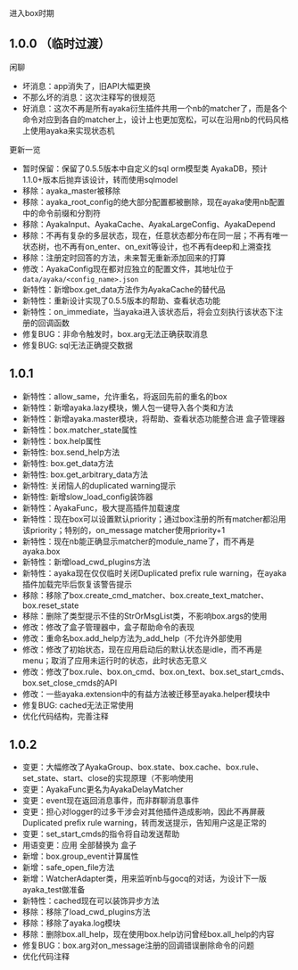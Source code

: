 进入box时期

## 1.0.0 （临时过渡）

闲聊

- 坏消息：app消失了，旧API大幅更换
- 不那么坏的消息：这次注释写的很规范
- 好消息：这次不再是所有ayaka衍生插件共用一个nb的matcher了，而是各个命令对应到各自的matcher上，设计上也更加宽松，可以在沿用nb的代码风格上使用ayaka来实现状态机

更新一览

- 暂时保留：保留了0.5.5版本中自定义的sql orm模型类 AyakaDB，预计1.1.0+版本后抛弃该设计，转而使用sqlmodel
- 移除：ayaka_master被移除
- 移除：ayaka_root_config的绝大部分配置都被删除，现在ayaka使用nb配置中的命令前缀和分割符
- 移除：AyakaInput、AyakaCache、AyakaLargeConfig、AyakaDepend
- 移除：不再有复杂的多层状态，现在，任意状态都分布在同一层；不再有唯一状态树，也不再有on_enter、on_exit等设计，也不再有deep和上溯查找
- 移除：注册定时回答的方法，未来暂无重新添加回来的打算
- 修改：AyakaConfig现在都对应独立的配置文件，其地址位于`data/ayaka/<config_name>.json`
- 新特性：新增box.get_data方法作为AyakaCache的替代品
- 新特性：重新设计实现了0.5.5版本的帮助、查看状态功能
- 新特性：on_immediate，当ayaka进入该状态后，将会立刻执行该状态下注册的回调函数
- 修复BUG：非命令触发时，box.arg无法正确获取消息
- 修复BUG: sql无法正确提交数据

## 1.0.1

- 新特性：allow_same，允许重名，将返回先前的重名的box
- 新特性：新增ayaka.lazy模块，懒人包一键导入各个类和方法
- 新特性：新增ayaka.master模块，将帮助、查看状态功能整合进 盒子管理器
- 新特性：box.matcher_state属性
- 新特性：box.help属性
- 新特性: box.send_help方法
- 新特性: box.get_data方法
- 新特性: box.get_arbitrary_data方法
- 新特性: 关闭恼人的duplicated warning提示
- 新特性: 新增slow_load_config装饰器
- 新特性：AyakaFunc，极大提高插件加载速度
- 新特性：现在box可以设置默认priority；通过box注册的所有matcher都沿用该priority；特别的，on_message matcher使用priority+1
- 新特性：现在nb能正确显示matcher的module_name了，而不再是ayaka.box
- 新特性：新增load_cwd_plugins方法
- 新特性：ayaka现在仅仅临时关闭Duplicated prefix rule warning，在ayaka插件加载完毕后恢复该警告提示
- 移除：移除了box.create_cmd_matcher、box.create_text_matcher、box.reset_state
- 移除：删除了类型提示不佳的StrOrMsgList类，不影响box.args的使用
- 修改：修改了盒子管理器中，盒子帮助命令的表现
- 修改：重命名box.add_help方法为_add_help（不允许外部使用
- 修改：修改了初始状态，现在应用启动后的默认状态是idle，而不再是menu；取消了应用未运行时的状态，此时状态无意义
- 修改：修改了box.rule、box.on_cmd、box.on_text、box.set_start_cmds、box.set_close_cmds的API
- 修改：一些ayaka.extension中的有益方法被迁移至ayaka.helper模块中
- 修复BUG: cached无法正常使用
- 优化代码结构，完善注释

## 1.0.2 

- 变更：大幅修改了AyakaGroup、box.state、box.cache、box.rule、set_state、start、close的实现原理（不影响使用
- 变更：AyakaFunc更名为AyakaDelayMatcher
- 变更：event现在返回消息事件，而非群聊消息事件
- 变更：担心对logger的过多干涉会对其他插件造成影响，因此不再屏蔽Duplicated prefix rule warning，转而发送提示，告知用户这是正常的
- 变更：set_start_cmds的指令将自动发送帮助
- 用语变更：应用 全部替换为 盒子
- 新增：box.group_event计算属性
- 新增：safe_open_file方法
- 新增：WatcherAdapter类，用来监听nb与gocq的对话，为设计下一版ayaka_test做准备
- 新特性：cached现在可以装饰异步方法
- 移除：移除了load_cwd_plugins方法
- 移除：移除了ayaka.log模块
- 移除：删除box.all_help，现在使用box.help访问曾经box.all_help的内容
- 修复BUG：box.arg对on_message注册的回调错误删除命令的问题
- 优化代码注释


